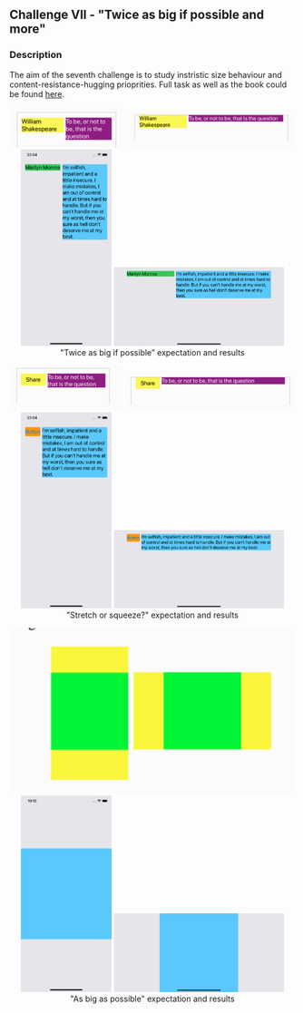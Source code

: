 ## Challenge VII - "Twice as big if possible and more"
### Description

The aim of the seventh challenge is to study instristic size behaviour and content-resistance-hugging prioprities. Full task as well as the book could be found [here](https://useyourloaf.com/autolayout/).

<p align="center">
  <img width="200" src="Media/Task_1.png">
  <img width="300" src="Media/Task_2.png">
  <br>
  <img width="160" src="Media/Result_1.png">
  <img width="300" src="Media/Result_2.png">
  <br>
  <span>"Twice as big if possible” expectation and results</span>
</p>

<p align="center">
  <img width="200" src="Media/Task_3.png">
  <img width="300" src="Media/Task_4.png">
  <br>
  <img width="160" src="Media/Result_3.png">
  <img width="300" src="Media/Result_4.png">
  <br>
  <span>"Stretch or squeeze?" expectation and results</span>
</p>


<p align="center">
  <img width="500" src="Media/Task_5.png">
  <br>
  <img width="160" src="Media/Result_5.png">
  <img width="300" src="Media/Result_6.png">
  <br>
  <span>"As big as possible" expectation and results</span>
</p>





